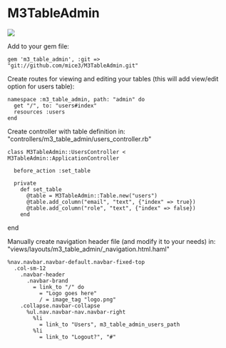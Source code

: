 M3TableAdmin
============


<img src="https://dl.dropboxusercontent.com/u/3389098/m3_admin_index.jpg">

Add to your gem file:

    gem 'm3_table_admin', :git => "git://github.com/mice3/M3TableAdmin.git"


Create routes for viewing and editing your tables (this will add view/edit option for users table):

    namespace :m3_table_admin, path: "admin" do
      get "/", to: "users#index"
      resources :users
    end

Create controller with table definition in: "controllers/m3_table_admin/users_controller.rb"

    class M3TableAdmin::UsersController < M3TableAdmin::ApplicationController
    
      before_action :set_table
    
      private
        def set_table
          @table = M3TableAdmin::Table.new("users")
          @table.add_column("email", "text", {"index" => true})
          @table.add_column("role", "text", {"index" => false})
        end
  end


Manually create navigation header file (and modify it to your needs) in: "views/layouts/m3_table_admin/_navigation.html.haml"
  
  
    %nav.navbar.navbar-default.navbar-fixed-top
      .col-sm-12
        .navbar-header
          .navbar-brand
            = link_to "/" do
              = "Logo goes here"
              / = image_tag "logo.png"
        .collapse.navbar-collapse
          %ul.nav.navbar-nav.navbar-right
            %li
              = link_to "Users", m3_table_admin_users_path
            %li
              = link_to "Logout?", "#"
